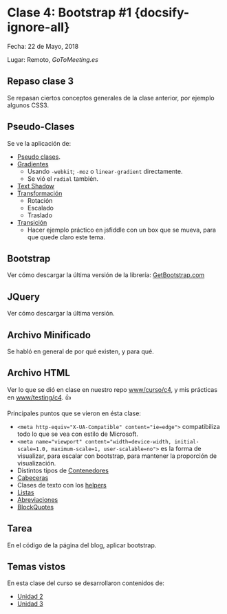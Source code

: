 # Clase 4: Bootstrap #1 {docsify-ignore-all}

Fecha: 22 de Mayo, 2018

Lugar: Remoto, _GoToMeeting.es_

## Repaso clase 3

Se repasan ciertos conceptos generales de la clase anterior, por ejemplo algunos CSS3.

## Pseudo-Clases

Se ve la aplicación de:

* [Pseudo clases](/u/unidad2.md#referencia-con-pseudo-clases).
* [Gradientes](/u/unidad2.md#gradientes-css)
  * Usando `-webkit`; `-moz` o `linear-gradient` directamente.
  * Se vió el `radial` también.
* [Text Shadow](/u/unidad2.md#text-shadow)
* [Transformación](/u/unidad2.md#transform)
  * Rotación
  * Escalado
  * Traslado
* [Transición](/u/unidad2.md#transition)
  * Hacer ejemplo práctico en jsfiddle con un box que se mueva, para que quede claro este tema.

## Bootstrap

Ver cómo descargar la última versión de la librería: [GetBootstrap.com](https://getbootstrap.com/)

## JQuery

Ver cómo descargar la última versión.

## Archivo Minificado

Se habló en general de por qué existen, y para qué.

## Archivo HTML

Ver lo que se dió en clase en nuestro repo [www/curso/c4](https://sidval.github.io/www/curso/c4/), y mis prácticas en [www/testing/c4](https://sidval.github.io/www/testing/c4). :+1:

Principales puntos que se vieron en ésta clase:

* `<meta http-equiv="X-UA-Compatible" content="ie=edge">` compatibiliza todo lo que se vea con estilo de Microsoft.
* `<meta name="viewport" content="width=device-width, initial-scale=1.0, maximum-scale=1, user-scalable=no">` es la forma de visualizar, para escalar con bootstrap, para mantener la proporción de visualización.
* Distintos tipos de [Contenedores](https://getbootstrap.com/docs/3.3/css/#overview-container)
* [Cabeceras](https://getbootstrap.com/docs/3.3/css/#type-headings)
* Clases de texto con los [helpers](https://getbootstrap.com/docs/3.3/css/#helper-classes)
* [Listas](https://getbootstrap.com/docs/3.3/css/#type-lists)
* [Abreviaciones](https://getbootstrap.com/docs/3.3/css/#type-abbreviations)
* [BlockQuotes](https://getbootstrap.com/docs/3.3/css/#type-blockquotes)

## Tarea

En el código de la página del blog, aplicar bootstrap.

## Temas vistos

En esta clase del curso se desarrollaron contenidos de:

* [Unidad 2](/u/unidad2.md)
* [Unidad 3](/u/unidad3.md)
